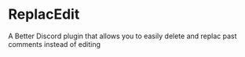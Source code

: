 # ReplacEdit
A Better Discord plugin that allows you to easily delete and replac past comments instead of editing
